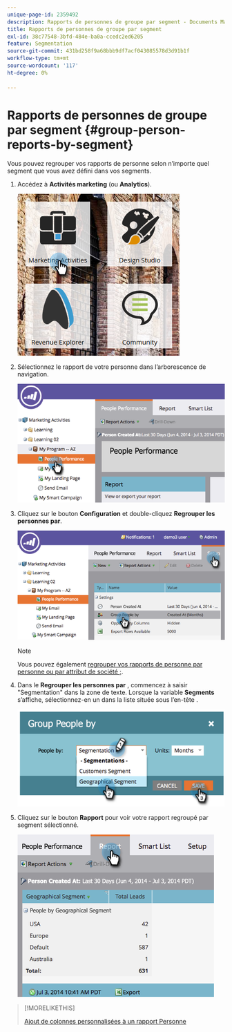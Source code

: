 ```yaml
---
unique-page-id: 2359492
description: Rapports de personnes de groupe par segment - Documents Marketo - Documentation du produit
title: Rapports de personnes de groupe par segment
exl-id: 38c77548-3bfd-484e-ba0a-ccedc2ed6205
feature: Segmentation
source-git-commit: 431bd258f9a68bbb9df7acf043085578d3d91b1f
workflow-type: tm+mt
source-wordcount: '117'
ht-degree: 0%

---
```


# Rapports de personnes de groupe par segment {#group-person-reports-by-segment}

Vous pouvez regrouper vos rapports de personne selon n’importe quel segment que vous avez défini dans vos segments.

1. Accédez à **Activités marketing** (ou **Analytics**).

   ![](assets/image2017-3-28-8-3a43-3a9.png)

1. Sélectionnez le rapport de votre personne dans l’arborescence de navigation.

   ![](assets/image2017-3-28-9-3a25-3a0.png)

1. Cliquez sur le bouton **Configuration** et double-cliquez **Regrouper les personnes par**.

   ![](assets/image2017-3-28-9-3a25-3a22.png)

   >[!NOTE]
   >
   >Vous pouvez également [regrouper vos rapports de personne par personne ou par attribut de société ;](/help/marketo/product-docs/reporting/basic-reporting/report-activity/group-person-reports-by-attribute.md).

1. Dans le **Regrouper les personnes par** , commencez à saisir &quot;Segmentation&quot; dans la zone de texte. Lorsque la variable **Segments** s’affiche, sélectionnez-en un dans la liste située sous l’en-tête .

   ![](assets/image2017-3-28-9-3a25-3a55.png)

1. Cliquez sur le bouton **Rapport** pour voir votre rapport regroupé par segment sélectionné.

   ![](assets/image2017-3-28-9-3a26-3a13.png)

>[!MORELIKETHIS]
>
>[Ajout de colonnes personnalisées à un rapport Personne](/help/marketo/product-docs/reporting/basic-reporting/editing-reports/add-custom-columns-to-a-person-report.md)
